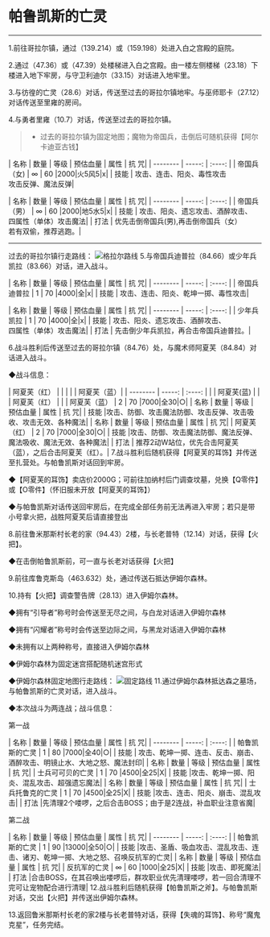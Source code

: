 # 帕鲁凯斯的亡灵

------

1.前往哥拉尔镇，通过（139.214）或（159.198）处进入白之宫殿的庭院。

2.通过（47.36）或（47.39）处楼梯进入白之宫殿。由一楼左侧楼梯（23.18）下楼进入地下牢房，与守卫利迪尔（33.15）对话进入地牢里。

3.与彷徨的亡灵（28.6）对话，传送至过去的哥拉尔镇地牢。与巫师耶卡（27.12）对话传送至里雍的房间。

4.与勇者里雍（10.7）对话，传送至过去的哥拉尔镇。
> * 过去的哥拉尔镇为固定地图；魔物为帝国兵，击倒后可随机获得【阿尔卡迪亚古钱】

| 名称        | 数量   |  等级  | 预估血量  | 属性 | 抗 咒|
| --------   | -----:  | :----:  |
| 帝国兵（女)     | ∞ |   60     |2000|火5风5|x|
| 技能       | 攻击、连击、阳炎、毒性攻击<br>攻击反弹、魔法反弹|

| 名称        | 数量   |  等级  | 预估血量  | 属性 | 抗 咒|
| --------   | -----:  | :----:  |
| 帝国兵（男）     | ∞ |   60     |2000|地5水5|x|
| 技能       | 攻击、阳炎、遗忘攻击、酒醉攻击、<br>四属性（单体）攻击魔法|
| 打法       | 优先击倒帝国兵(男),再击倒帝国兵（女）<br>若有双偷，推荐逃跑。|


-------

过去的哥拉尔镇行走路线：
![格拉尔路线](http://www.molibaike.com/Attachment/Download?path=/201602/10/7af294b6-ec7b-4672-b766-905a55026e12)
5.与帝国兵迪普拉（84.66）或少年兵凯拉（83.66）对话，进入战斗。

| 名称        | 数量   |  等级  | 预估血量  | 属性 | 抗 咒|
| --------   | -----:  | :----:  |
| 帝国兵迪普拉     | 1 |   70     |4000|全|x|
| 技能       | 	攻击、连击、阳炎、乾坤一掷、毒性攻击|

| 名称        | 数量   |  等级  | 预估血量  | 属性 | 抗 咒|
| --------   | -----:  | :----:  |
| 少年兵凯拉      | 1 |   70     |4000|全|x|
| 技能       | 攻击、阳炎、遗忘攻击、酒醉攻击、<br>四属性（单体）攻击魔法|
| 打法       | 先击倒少年兵凯拉，再合击帝国兵迪普拉。|


6.战斗胜利后传送至过去的哥拉尔镇（84.76）处，与魔术师阿夏芙（84.84）对话进入战斗。


◆战斗信息：


| 阿夏芙（红）        |     |     |    |    | 阿夏芙（蓝）|
| --------   | -----:  | :----:  |
|         | 阿夏芙(蓝)    |     |    | 阿夏芙（红）      | |
| 阿夏芙（蓝）      | 2 |   70     |7000|全30|○|
| 名称        | 数量   |  等级  | 预估血量  | 属性 | 抗 咒|
| 技能 |攻击、防御、攻击魔法防御、攻击反弹、攻击吸收、攻击无效、各种魔法|
| 名称        | 数量   |  等级  | 预估血量  | 属性 | 抗 咒|
| 阿夏芙（红）     | 2 |   70     |7000|全30|○|
| 技能 |攻击、防御、攻击魔法防御、魔法反弹、魔法吸收、魔法无效、各种魔法|
| 打法       | 推荐2动W站位，优先合击阿夏芙（蓝），之后合击阿夏芙（红）。|
7.战斗胜利后随机获得【阿夏芙的耳饰】并传送至扎营处。与帕鲁凯斯对话回到牢房。

◆【阿夏芙的耳饰】卖店价2000G；可前往加纳村后门调查坟墓，兑换【Q零件】或【O零件】（怀旧服未开放【阿夏芙的耳饰】）

◆与帕鲁凯斯对话传送回牢房后，在完成全部任务前无法再进入牢房；若只是带小号拿火把，战胜阿夏芙后请直接登出

8.前往鲁米那斯村长老的家（94.43）2楼，与长老普特（12.14）对话，获得【火把】。

◆在击倒帕鲁凯斯前，可一直与长老对话获得【火把】

9.前往库鲁克斯岛（463.632）处，通过传送石抵达伊姆尔森林。

10.持有【火把】调查警告牌（28.13）进入伊姆尔森林。

◆拥有“引导者”称号时会传送至无尽之间，与白龙对话进入伊姆尔森林

◆拥有“闪耀者”称号时会传送至边际之间，与黑龙对话进入伊姆尔森林

◆未拥有以上两种称号，直接进入伊姆尔森林

◆伊姆尔森林为固定迷宫搭配随机迷宫形式

◆伊姆尔森林固定地图行走路线：
![固定路线](http://www.molibaike.com/Attachment/Download?path=/201602/10/c8bfb13b-4ae6-415d-b8e1-747fdb974132)
11.通过伊姆尔森林抵达森之墓场，与帕鲁凯斯的亡灵对话，进入战斗。

◆本次战斗为两连战；战斗信息：

第一战

| 名称        | 数量   |  等级  | 预估血量  | 属性 | 抗 咒|
| --------   | -----:  | :----:  |
| 帕鲁凯斯的亡灵      | 1 |   80     |7000|全40|○|
| 技能       | 攻击、乾坤一掷、连击、反击、崩击、酒醉攻击、明镜止水、大地之怒、魔法封印|
| 名称        | 数量   |  等级  | 预估血量  | 属性 | 抗 咒|
| 士兵可可贝的亡灵      | 1 |   70     |4500|全25|X|
| 技能       |攻击、乾坤一掷、阳炎、混乱攻击、超强遗忘魔法|
| 名称        | 数量   |  等级  | 预估血量  | 属性 | 抗 咒|
| 士兵托鲁克的亡灵      | 1 |   70     |4500|全25|X|
| 技能       |攻击、连击、阳炎、崩击、混乱攻击|
| 打法       |先清理2个喽啰，之后合击BOSS；由于是2连战，补血职业注意省魔|

第二战

| 名称        | 数量   |  等级  | 预估血量  | 属性 | 抗 咒|
| --------   | -----:  | :----:  |
| 帕鲁凯斯的亡灵      | 1 |   90     |13000|全50|○|
| 技能       |攻击、圣盾、吸血攻击、混乱攻击、连击、诸刃、乾坤一掷、大地之怒、召唤反抗军的亡灵|
| 名称        | 数量   |  等级  | 预估血量  | 属性 | 抗 咒|
| 反抗军的亡灵      | ∞ |   60     |1000|全25|X|
| 技能       |攻击、即死魔法|
| 打法       |合击BOSS，在其召唤出喽啰后，群攻职业优先清理喽啰，若一回合清理不完可让宠物配合进行清理|
12.战斗胜利后随机获得【帕鲁凯斯之斧】。与帕鲁凯斯对话，交出【火把】并传送出伊姆尔森林。

13.返回鲁米那斯村长老的家2楼与长老普特对话，获得【失魂的耳饰】、称号“魔鬼克星”，任务完结。


